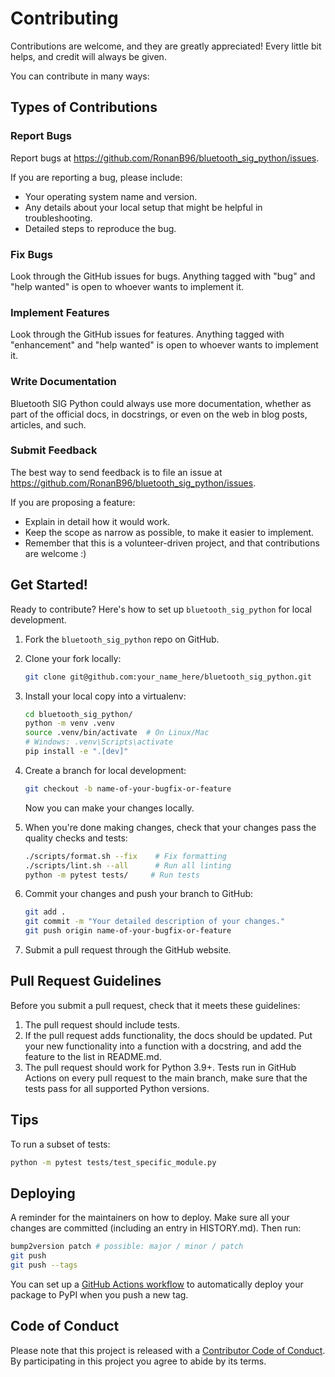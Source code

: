 # Contributing

Contributions are welcome, and they are greatly appreciated! Every little bit helps, and credit will always be given.

You can contribute in many ways:

## Types of Contributions

### Report Bugs

Report bugs at https://github.com/RonanB96/bluetooth_sig_python/issues.

If you are reporting a bug, please include:

- Your operating system name and version.
- Any details about your local setup that might be helpful in troubleshooting.
- Detailed steps to reproduce the bug.

### Fix Bugs

Look through the GitHub issues for bugs. Anything tagged with "bug" and "help wanted" is open to whoever wants to implement it.

### Implement Features

Look through the GitHub issues for features. Anything tagged with "enhancement" and "help wanted" is open to whoever wants to implement it.

### Write Documentation

Bluetooth SIG Python could always use more documentation, whether as part of the official docs, in docstrings, or even on the web in blog posts, articles, and such.

### Submit Feedback

The best way to send feedback is to file an issue at https://github.com/RonanB96/bluetooth_sig_python/issues.

If you are proposing a feature:

- Explain in detail how it would work.
- Keep the scope as narrow as possible, to make it easier to implement.
- Remember that this is a volunteer-driven project, and that contributions are welcome :)

## Get Started!

Ready to contribute? Here's how to set up `bluetooth_sig_python` for local development.

1. Fork the `bluetooth_sig_python` repo on GitHub.
2. Clone your fork locally:

   ```sh
   git clone git@github.com:your_name_here/bluetooth_sig_python.git
   ```

3. Install your local copy into a virtualenv:

   ```sh
   cd bluetooth_sig_python/
   python -m venv .venv
   source .venv/bin/activate  # On Linux/Mac
   # Windows: .venv\Scripts\activate
   pip install -e ".[dev]"
   ```

4. Create a branch for local development:

   ```sh
   git checkout -b name-of-your-bugfix-or-feature
   ```

   Now you can make your changes locally.

5. When you're done making changes, check that your changes pass the quality checks and tests:

   ```sh
   ./scripts/format.sh --fix    # Fix formatting
   ./scripts/lint.sh --all      # Run all linting
   python -m pytest tests/     # Run tests
   ```

6. Commit your changes and push your branch to GitHub:

   ```sh
   git add .
   git commit -m "Your detailed description of your changes."
   git push origin name-of-your-bugfix-or-feature
   ```

7. Submit a pull request through the GitHub website.

## Pull Request Guidelines

Before you submit a pull request, check that it meets these guidelines:

1. The pull request should include tests.
2. If the pull request adds functionality, the docs should be updated. Put your new functionality into a function with a docstring, and add the feature to the list in README.md.
3. The pull request should work for Python 3.9+. Tests run in GitHub Actions on every pull request to the main branch, make sure that the tests pass for all supported Python versions.

## Tips

To run a subset of tests:

```sh
python -m pytest tests/test_specific_module.py
```

## Deploying

A reminder for the maintainers on how to deploy. Make sure all your changes are committed (including an entry in HISTORY.md). Then run:

```sh
bump2version patch # possible: major / minor / patch
git push
git push --tags
```

You can set up a [GitHub Actions workflow](https://docs.github.com/en/actions/use-cases-and-examples/building-and-testing/building-and-testing-python#publishing-to-pypi) to automatically deploy your package to PyPI when you push a new tag.

## Code of Conduct

Please note that this project is released with a [Contributor Code of Conduct](code-of-conduct.md). By participating in this project you agree to abide by its terms.
